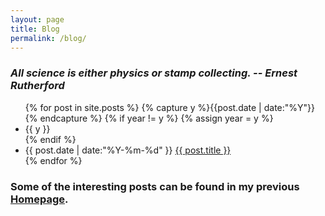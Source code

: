 ```yaml
---
layout: page
title: Blog
permalink: /blog/
---
```

<h3><cite>All science is either physics or stamp collecting. -- Ernest Rutherford </cite></h3>

<ul class="listing">
{% for post in site.posts %}
  {% capture y %}{{post.date | date:"%Y"}}{% endcapture %}
  {% if year != y %}
    {% assign year = y %}
    <li class="listing-seperator">{{ y }}</li>
  {% endif %}
  <li class="listing-item">
    <time datetime="{{ post.date | date:"%Y-%m-%d" }}">{{ post.date | date:"%Y-%m-%d" }}</time>
    <a href="{{ post.url }}" title="{{ post.title }}">{{ post.title }}</a>
  </li>
{% endfor %}
</ul>

### Some of the interesting posts can be found in my previous [**Homepage**](https://astrojacobli.github.io/Homepage/).